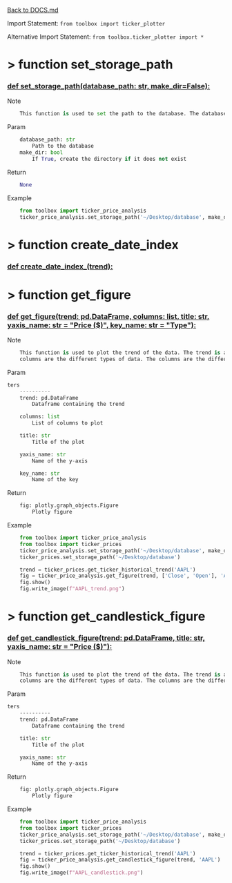 [Back to DOCS.md](DOCS.md)

Import Statement: `from toolbox import ticker_plotter`

Alternative Import Statement: `from toolbox.ticker_plotter import *`

# >  function set_storage_path #

### [def set_storage_path(database_path: str, make_dir=False):](./../toolbox/ticker_plotter.py#L9) 

Note

```python
    This function is used to set the path to the database. The database is a
```

Param

```python
    database_path: str
        Path to the database
    make_dir: bool
        If True, create the directory if it does not exist
```

Return

```python
    None
```

Example

```python
    from toolbox import ticker_price_analysis
    ticker_price_analysis.set_storage_path('~/Desktop/database', make_dir=True)
```

# >  function create_date_index #

### [def create_date_index_(trend):](./../toolbox/ticker_plotter.py#L40) 

# >  function get_figure #

### [def get_figure(trend: pd.DataFrame, columns: list, title: str, yaxis_name: str = "Price ($)", key_name: str = "Type"):](./../toolbox/ticker_plotter.py#L53) 

Note

```python
    This function is used to plot the trend of the data. The trend is a dataframe where the index is the date and the
    columns are the different types of data. The columns are the different types of data.
```

Param

```python
ters
    ----------
    trend: pd.DataFrame
        Dataframe containing the trend

    columns: list
        List of columns to plot

    title: str
        Title of the plot

    yaxis_name: str
        Name of the y-axis

    key_name: str
        Name of the key
```

Return

```python
    fig: plotly.graph_objects.Figure
        Plotly figure
```

Example

```python
    from toolbox import ticker_price_analysis
    from toolbox import ticker_prices
    ticker_price_analysis.set_storage_path('~/Desktop/database', make_dir=True)
    ticker_prices.set_storage_path('~/Desktop/database')

    trend = ticker_prices.get_ticker_historical_trend('AAPL')
    fig = ticker_price_analysis.get_figure(trend, ['Close', 'Open'], 'AAPL')
    fig.show()
    fig.write_image(f"AAPL_trend.png")
```

# >  function get_candlestick_figure #

### [def get_candlestick_figure(trend: pd.DataFrame, title: str, yaxis_name: str = "Price ($)"):](./../toolbox/ticker_plotter.py#L102) 

Note

```python
    This function is used to plot the trend of the data. The trend is a dataframe where the index is the date and the
    columns are the different types of data. The columns are the different types of data.
```

Param

```python
ters
    ----------
    trend: pd.DataFrame
        Dataframe containing the trend

    title: str
        Title of the plot

    yaxis_name: str
        Name of the y-axis
```

Return

```python
    fig: plotly.graph_objects.Figure
        Plotly figure
```

Example

```python
    from toolbox import ticker_price_analysis
    from toolbox import ticker_prices
    ticker_price_analysis.set_storage_path('~/Desktop/database', make_dir=True)
    ticker_prices.set_storage_path('~/Desktop/database')

    trend = ticker_prices.get_ticker_historical_trend('AAPL')
    fig = ticker_price_analysis.get_candlestick_figure(trend, 'AAPL')
    fig.show()
    fig.write_image(f"AAPL_candlestick.png")
```


